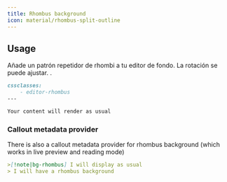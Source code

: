 ```yaml
---
title: Rhombus background
icon: material/rhombus-split-outline
---
```


## Usage
Añade un patrón repetidor de rhombi a tu editor de fondo. La rotación se puede ajustar.
.

```md
cssclasses:
    - editor-rhombus
---

Your content will render as usual
```

### Callout metadata provider
There is also a callout metadata provider for rhombus background (which works in live preview and reading mode)

```md
>[!note|bg-rhombus] I will display as usual
> I will have a rhombus background
```
